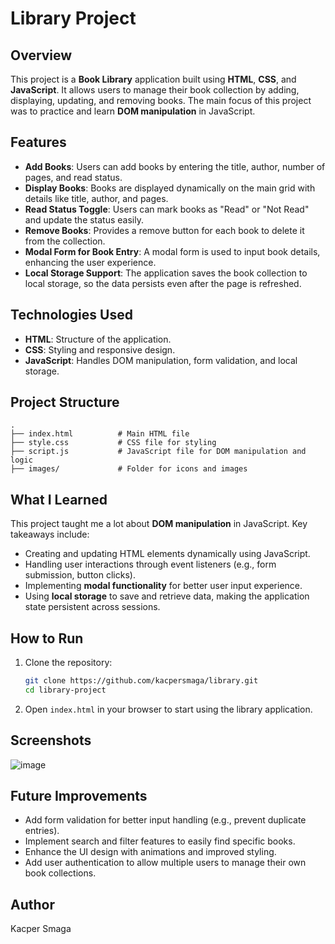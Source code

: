 # Library Project

## Overview

This project is a **Book Library** application built using **HTML**, **CSS**, and **JavaScript**. It allows users to manage their book collection by adding, displaying, updating, and removing books. The main focus of this project was to practice and learn **DOM manipulation** in JavaScript.

## Features

- **Add Books**: Users can add books by entering the title, author, number of pages, and read status.
- **Display Books**: Books are displayed dynamically on the main grid with details like title, author, and pages.
- **Read Status Toggle**: Users can mark books as "Read" or "Not Read" and update the status easily.
- **Remove Books**: Provides a remove button for each book to delete it from the collection.
- **Modal Form for Book Entry**: A modal form is used to input book details, enhancing the user experience.
- **Local Storage Support**: The application saves the book collection to local storage, so the data persists even after the page is refreshed.

## Technologies Used

- **HTML**: Structure of the application.
- **CSS**: Styling and responsive design.
- **JavaScript**: Handles DOM manipulation, form validation, and local storage.

## Project Structure

```
.
├── index.html          # Main HTML file
├── style.css           # CSS file for styling
├── script.js           # JavaScript file for DOM manipulation and logic
├── images/             # Folder for icons and images
```

## What I Learned

This project taught me a lot about **DOM manipulation** in JavaScript. Key takeaways include:

- Creating and updating HTML elements dynamically using JavaScript.
- Handling user interactions through event listeners (e.g., form submission, button clicks).
- Implementing **modal functionality** for better user input experience.
- Using **local storage** to save and retrieve data, making the application state persistent across sessions.

## How to Run

1. Clone the repository:
   ```bash
   git clone https://github.com/kacpersmaga/library.git
   cd library-project
   ```

2. Open `index.html` in your browser to start using the library application.

## Screenshots

![image](https://github.com/user-attachments/assets/4f01eab8-f9bf-4d9f-a46e-1df6287eca37)


## Future Improvements

- Add form validation for better input handling (e.g., prevent duplicate entries).
- Implement search and filter features to easily find specific books.
- Enhance the UI design with animations and improved styling.
- Add user authentication to allow multiple users to manage their own book collections.

## Author

Kacper Smaga
